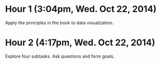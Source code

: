 # Hour 1 (3:04pm, Wed. Oct 22, 2014)
Apply the principles in the book to data visualization. 

# Hour 2 (4:17pm, Wed. Oct 22, 2014)
Explore four subtasks. Ask questions and form goals. 